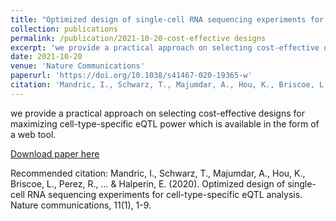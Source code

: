 ```yaml
---
title: "Optimized design of single-cell RNA sequencing experiments for cell-type-specific eQTL analysis"
collection: publications
permalink: /publication/2021-10-20-cost-effective designs
excerpt: 'we provide a practical approach on selecting cost-effective designs for maximizing cell-type-specific eQTL power which is available in the form of a web tool.'
date: 2021-10-20
venue: 'Nature Communications'
paperurl: 'https://doi.org/10.1038/s41467-020-19365-w'
citation: 'Mandric, I., Schwarz, T., Majumdar, A., Hou, K., Briscoe, L., Perez, R., ... &amp; Halperin, E. (2020). Optimized design of single-cell RNA sequencing experiments for cell-type-specific eQTL analysis. Nature communications, 11(1), 1-9.'
---
```

we provide a practical approach on selecting cost-effective designs for maximizing cell-type-specific eQTL power which is available in the form of a web tool.

[Download paper here](https://doi.org/10.1038/s41467-020-19365-w)

Recommended citation: Mandric, I., Schwarz, T., Majumdar, A., Hou, K., Briscoe, L., Perez, R., ... & Halperin, E. (2020). Optimized design of single-cell RNA sequencing experiments for cell-type-specific eQTL analysis. Nature communications, 11(1), 1-9.
